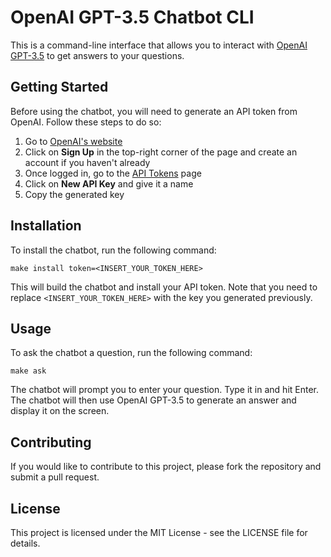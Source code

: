 # OpenAI GPT-3.5 Chatbot CLI

This is a command-line interface that allows you to interact with [OpenAI GPT-3.5](https://openai.com/gpt-3/) to get answers to your questions.

## Getting Started

Before using the chatbot, you will need to generate an API token from OpenAI. Follow these steps to do so:

1. Go to [OpenAI's website](https://openai.com/)
2. Click on **Sign Up** in the top-right corner of the page and create an account if you haven't already
3. Once logged in, go to the [API Tokens](https://beta.openai.com/dashboard/api-keys) page
4. Click on **New API Key** and give it a name
5. Copy the generated key

## Installation

To install the chatbot, run the following command:

```
make install token=<INSERT_YOUR_TOKEN_HERE>
```

This will build the chatbot and install your API token. Note that you need to replace `<INSERT_YOUR_TOKEN_HERE>` with the key you generated previously.

## Usage

To ask the chatbot a question, run the following command:

```
make ask
```

The chatbot will prompt you to enter your question. Type it in and hit Enter. The chatbot will then use OpenAI GPT-3.5 to generate an answer and display it on the screen.

## Contributing

If you would like to contribute to this project, please fork the repository and submit a pull request.

## License

This project is licensed under the MIT License - see the LICENSE file for details.
